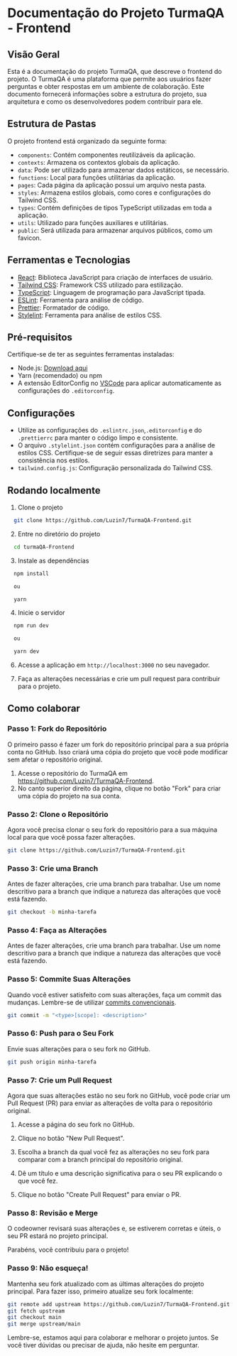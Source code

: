 # Documentação do Projeto TurmaQA - Frontend

## Visão Geral

Esta é a documentação do projeto TurmaQA, que descreve o frontend do projeto. O TurmaQA é uma plataforma que permite aos usuários fazer perguntas e obter respostas em um ambiente de colaboração. Este documento fornecerá informações sobre a estrutura do projeto, sua arquitetura e como os desenvolvedores podem contribuir para ele.

## Estrutura de Pastas

O projeto frontend está organizado da seguinte forma:

- `components`: Contém componentes reutilizáveis da aplicação.
- `contexts`: Armazena os contextos globais da aplicação.
- `data`: Pode ser utilizado para armazenar dados estáticos, se necessário.
- `functions`: Local para funções utilitárias da aplicação.
- `pages`: Cada página da aplicação possui um arquivo nesta pasta.
- `styles`: Armazena estilos globais, como cores e configurações do Tailwind CSS.
- `types`: Contém definições de tipos TypeScript utilizadas em toda a aplicação.
- `utils`: Utilizado para funções auxiliares e utilitárias.
- `public`: Será utilizada para armazenar arquivos públicos, como um favicon.

## Ferramentas e Tecnologias

- [React](https://reactjs.org/): Biblioteca JavaScript para criação de interfaces de usuário.
- [Tailwind CSS](https://tailwindcss.com/): Framework CSS utilizado para estilização.
- [TypeScript](https://www.typescriptlang.org/): Linguagem de programação para JavaScript tipada.
- [ESLint](https://eslint.org/): Ferramenta para análise de código.
- [Prettier](https://prettier.io/): Formatador de código.
- [Stylelint](https://stylelint.io/): Ferramenta para análise de estilos CSS.

## Pré-requisitos

Certifique-se de ter as seguintes ferramentas instaladas:

- Node.js: [Download aqui](https://nodejs.org/)
- Yarn (recomendado) ou npm
- A extensão EditorConfig no [VSCode](https://marketplace.visualstudio.com/items?itemName=EditorConfig.EditorConfig) para aplicar automaticamente as configurações do `.editorconfig`.

## Configurações

- Utilize as configurações do `.eslintrc.json`,`.editorconfig` e do `.prettierrc` para manter o código limpo e consistente.
- O arquivo `.stylelint.json` contém configurações para a análise de estilos CSS. Certifique-se de seguir essas diretrizes para manter a consistência nos estilos.
- `tailwind.config.js`: Configuração personalizada do Tailwind CSS.

## Rodando localmente

1. Clone o projeto

```bash
  git clone https://github.com/Luzin7/TurmaQA-Frontend.git
```

2. Entre no diretório do projeto

```bash
  cd turmaQA-Frontend
```

3. Instale as dependências

```bash
  npm install

  ou

  yarn
```

4. Inicie o servidor

```bash
  npm run dev

  ou

  yarn dev
```

6. Acesse a aplicação em `http://localhost:3000` no seu navegador.

7. Faça as alterações necessárias e crie um pull request para contribuir para o projeto.

## Como colaborar

### Passo 1: Fork do Repositório

O primeiro passo é fazer um fork do repositório principal para a sua própria conta no GitHub. Isso criará uma cópia do projeto que você pode modificar sem afetar o repositório original.

1. Acesse o repositório do TurmaQA em https://github.com/Luzin7/TurmaQA-Frontend.
2. No canto superior direito da página, clique no botão "Fork" para criar uma cópia do projeto na sua conta.

### Passo 2: Clone o Repositório

Agora você precisa clonar o seu fork do repositório para a sua máquina local para que você possa fazer alterações.

```bash
git clone https://github.com/Luzin7/TurmaQA-Frontend.git
```

### Passo 3: Crie uma Branch

Antes de fazer alterações, crie uma branch para trabalhar. Use um nome descritivo para a branch que indique a natureza das alterações que você está fazendo.

```bash
git checkout -b minha-tarefa
```

### Passo 4: Faça as Alterações

Antes de fazer alterações, crie uma branch para trabalhar. Use um nome descritivo para a branch que indique a natureza das alterações que você está fazendo.

### Passo 5: Commite Suas Alterações

Quando você estiver satisfeito com suas alterações, faça um commit das mudanças. Lembre-se de utilizar [commits convencionais](https://www.conventionalcommits.org/en/v1.0.0/).

```bash
git commit -m "<type>[scope]: <description>"
```

### Passo 6: Push para o Seu Fork

Envie suas alterações para o seu fork no GitHub.

```bash
git push origin minha-tarefa
```

### Passo 7: Crie um Pull Request

Agora que suas alterações estão no seu fork no GitHub, você pode criar um Pull Request (PR) para enviar as alterações de volta para o repositório original.

1. Acesse a página do seu fork no GitHub.

2. Clique no botão "New Pull Request".

3. Escolha a branch da qual você fez as alterações no seu fork para comparar com a branch principal do repositório original.

4. Dê um título e uma descrição significativa para o seu PR explicando o que você fez.

5. Clique no botão "Create Pull Request" para enviar o PR.

### Passo 8: Revisão e Merge

O codeowner revisará suas alterações e, se estiverem corretas e úteis, o seu PR estará no projeto principal.

Parabéns, você contribuiu para o projeto!

### Passo 9: Não esqueça!

Mantenha seu fork atualizado com as últimas alterações do projeto principal. Para fazer isso, primeiro atualize seu fork localmente:

```bash
git remote add upstream https://github.com/Luzin7/TurmaQA-Frontend.git
git fetch upstream
git checkout main
git merge upstream/main
```

Lembre-se, estamos aqui para colaborar e melhorar o projeto juntos. Se você tiver dúvidas ou precisar de ajuda, não hesite em perguntar.
